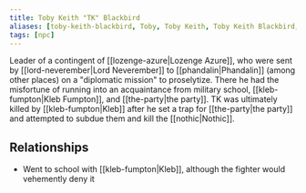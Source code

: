 ```yaml
---
title: Toby Keith "TK" Blackbird
aliases: [toby-keith-blackbird, Toby, Toby Keith, Toby Keith Blackbird, Toby Keith "TK" Blackbird, TK]
tags: [npc]
---
```

Leader of a contingent of [[lozenge-azure|Lozenge Azure]], who were sent by [[lord-neverember|Lord Neverember]] to [[phandalin|Phandalin]] (among other places) on a "diplomatic mission" to proselytize. There he had the misfortune of running into an acquaintance from military school, [[kleb-fumpton|Kleb Fumpton]], and [[the-party|the party]]. TK was ultimately killed by [[kleb-fumpton|Kleb]] after he set a trap for [[the-party|the party]] and attempted to subdue them and kill the [[nothic|Nothic]].

## Relationships

- Went to school with [[kleb-fumpton|Kleb]], although the fighter would vehemently deny it

